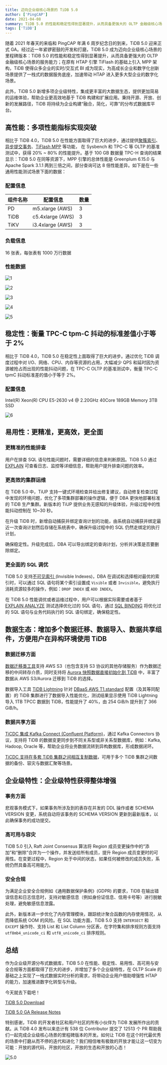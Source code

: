 ```yaml
---
title: 迈向企业级核心场景的 TiDB 5.0
author: ['PingCAP']
date: 2021-04-08
summary: TiDB 5.0 的性能和稳定性得到显著提升，从而具备更强大的 OLTP 金融级核心场景的服务能力；在原有 HTAP 引擎 TiFlash 的基础上引入 MPP 架构，TiDB 使得众多企业的实时/交互式 BI 成为现实。
tags: ['TiDB']
---
```


随着 2021 年春天的来临和 PingCAP 年满 6 周岁纪念日的到来，TiDB 5.0 迎来正式 GA。经过近一年紧锣密鼓的开发和打磨，TiDB 5.0 成为迈向企业级核心场景的里程碑版本：TiDB 5.0 的性能和稳定性得到显著提升，从而具备更强大的 OLTP 金融级核心场景的服务能力；在原有 HTAP 引擎 TiFlash 的基础上引入 MPP 架构，TiDB 使得众多企业的实时/交互式 BI 成为现实，为高成长企业和数字化创新场景提供了一栈式的数据服务底座，加速带动 HTAP 进入更多大型企业的数字化场景。

此外，TiDB 5.0 新增多项企业级特性，集成更丰富的大数据生态，提供更加简易的运维体验，帮助企业更高效地基于 TiDB 构建和扩展应用。秉持开源、开放、创新的发展路径，TiDB 将持续为企业构建“融合，简化，可靠”的分布式数据库平台。

## 高性能：多项性能指标实现突破

相比于 TiDB 4.0，TiDB 5.0 在性能方面取得了巨大的进步，通过提供[聚簇索引](https://docs.pingcap.com/zh/tidb/v5.0/clustered-indexes)、[异步提交事务](https://docs.pingcap.com/zh/tidb/v5.0/system-variables#tidb_enable_async_commit-%E4%BB%8E-v50-%E7%89%88%E6%9C%AC%E5%BC%80%E5%A7%8B%E5%BC%95%E5%85%A5)、[TiFlash MPP](https://docs.pingcap.com/zh/tidb/v5.0/use-tiflash#%E4%BD%BF%E7%94%A8-mpp-%E6%A8%A1%E5%BC%8F) 等功能， 在 Sysbench 和 TPC-C 等 OLTP 的基准测试中，获得 20% ~ 80% 的性能提升。基于 100 GB 数据量 TPC-H 查询的结果显示：TiDB 5.0 在同等资源下，MPP 引擎的总体性能是 Greenplum 6.15.0 与 Apache Spark 3.1.1 两到三倍之间，部分查询可达 8 倍性能差异。如下是在一些通用性能测试场景下面的数据：

### 配置信息


|  组件名称 |  配置信息  | 数量 |
|  ----  | ----  | ----  |
|  PD | m5.xlarge (AWS) | 3  |
|  TiDB  | c5.4xlarge (AWS)  | 3  |
|  TiKV | i3.4xlarge (AWS)  | 3 |

### 负载信息

16 张表，每张表有 1000 万行数据

### 性能数据

![1](media/tidb-5.0-ga-is-now/1.png)

![2](media/tidb-5.0-ga-is-now/2.png)

![3](media/tidb-5.0-ga-is-now/3.png)

![4](media/tidb-5.0-ga-is-now/4.png)

![5](media/tidb-5.0-ga-is-now/5.png)

## 稳定性：衡量 TPC-C tpm-C 抖动的标准差值小于等于 2%

相比于 TiDB 4.0，TiDB 5.0 在稳定性上面取得了巨大的进步。通过优化 TiDB 调度过程中对  I/O、网络、CPU、内存等资源的占用，大幅减少 QPS 和延时因为资源被抢占而出现的性能抖动问题，在 TPC-C OLTP 的基准测试中，衡量 TPC-C tpmC 抖动标准差的值小于等于 2%。

### 配置信息

Intel(R) Xeon(R) CPU E5-2630 v4 @ 2.20GHz  40Core 189GB Memory  3TB SSD

![6](media/tidb-5.0-ga-is-now/6.png)

## 易用性：更精准，更高效，更全面

### 更精准的性能排查

用户在排查 SQL 语句性能问题时，需要详细的信息来判断原因。TiDB 5.0 通过 [EXPLAIN](https://docs.pingcap.com/zh/tidb/v5.0/sql-statement-explain#explain) 可查看日志、监控等详细信息，帮助用户提升排查问题的效率。

### 更高效的集群运维

在 TiDB 5.0 中，TiUP 支持一键式环境检查并给出修复建议，自动修复检查过程中发现的环境问题，优化了多项集群部署的操作逻辑，便于 DBA 更快地部署标准的 TiDB 生产集群。新版本的 TiUP 提供业务无感知的升级体验，升级过程中的性能抖动控制在 10~30 秒。

在升级 TiDB 时，新增自动捕获并绑定查询计划的功能，由系统自动捕获并绑定最近一次查询计划然后存储在系统表中，确保升级过程中的 SQL 仍然走绑定的执行计划，

确保稳定性。升级完成后，DBA 可以导出绑定的查询计划，分析并决策是否要删除绑定。

### 更全面的 SQL 调优

TiDB 5.0 支持[不可见索引 ](https://docs.pingcap.com/zh/tidb/v5.0/sql-statement-create-index#%E4%B8%8D%E5%8F%AF%E8%A7%81%E7%B4%A2%E5%BC%95)(Invisible Indexes)，DBA 在调试和选择相对最优的索引时，可以通过 SQL 语句将某个索引设置成 `Visible` 或者 `Invisible`，避免执行消耗资源较多的操作，例如：`DROP INDEX` 或 `ADD INDEX`。

在 TiDB 5.0 性能调优或者运维过程中，用户可以根据实际需要或者基于 [EXPLAIN ANALYZE](https://docs.pingcap.com/zh/tidb/v5.0/sql-statement-explain-analyze#explain-analyze) 测试选择优化过的 SQL 语句，通过 [SQL BINDING](https://docs.pingcap.com/zh/tidb/v5.0/sql-plan-management) 将优化过的 SQL 语句与业务代码执行的 SQL 语句绑定，确保稳定性。

## 数据生态：增加多个数据迁移、数据导入、数据共享组件，方便用户在异构环境使用 TiDB

### 数据迁移方面

[数据迁移类工具](https://docs.pingcap.com/zh/tidb/v5.0/dumpling-overview#%E5%AF%BC%E5%87%BA%E5%88%B0-amazon-s3-%E4%BA%91%E7%9B%98)支持 AWS S3（也包含支持 S3 协议的其他存储服务）作为数据迁移的中间转存介质，同时支持将 [Aurora 快照数据直接初始化到 TiDB](https://docs.pingcap.com/zh/tidb/v5.0/migrate-from-aurora-using-lightning) 中，丰富了数据从 AWS S3/Aurora 迁移到 TiDB 的选择。

数据导入工具 [TiDB Lightning](https://docs.pingcap.com/zh/tidb/v5.0/tidb-lightning-overview) 针对 [DBaaS  AWS T1.standard](https://en.pingcap.com/products/tidbcloud/)  配置（及其等同配置）的 TiDB 集群进行了数据导入性能优化，测试结果显示使用 TiDB Lightning 导入 1TB TPCC  数据到 TiDB，性能提升了 40%，由 254 GiB/h 提升到了 366 GiB/h。

### 数据共享方面

[TiCDC 集成 Kafka Connect (Confluent Platform)](https://docs.pingcap.com/zh/tidb/v5.0/integrate-confluent-using-ticdc#tidb-集成-confluent-platform-快速上手指南)，通过 Kafka Connectors 协议，支持将 TiDB 的数据变更同步到不同关系型或非关系型数据库，例如：Kafka, Hadoop, Oracle 等，帮助企业将业务数据流转到异构数据库，形成数据闭环。

[TiCDC 支持在多套 TiDB 集群之间相互复制数据](https://docs.pingcap.com/zh/tidb/v5.0/manage-ticdc#%E7%8E%AF%E5%BD%A2%E5%90%8C%E6%AD%A5)，可用于多个 TiDB 集群之间数据的备份、容灾与数据汇聚等场景。

## 企业级特性：企业级特性获得整体增强

### 事务方面

悲观事务模式下，如果事务所涉及到的表存在并发的 DDL 操作或者 SCHEMA VERSION 变更，系统自动将该事务的 SCHEMA VERSION 更新到最新版本，以此确保事务的成功提交。

### 高可用与容灾

TiDB 5.0 引入 Raft Joint Consensus 算法将 Region 成员变更操作中的“添加”和“删除”合并为一个操作，并发送给所有成员，提升 Region 成员变更时的可用性。在变更过程中，Region 处于中间的状态，如果任何被修改的成员失败，系统仍然具备高可用能力。

### 安全合规

为满足企业安全合规例如《通用数据保护条例》(GDPR) 的要求，TiDB 在输出错误信息和日志信息时，支持对敏感信息（例如身份证信息、信用卡号等）进行脱敏处理，避免敏感信息泄露。

此外，新版本进一步优化了内存管理模块，跟踪统计聚合函数的内存使用情况，从而降低系统 OOM 的风险。在 SQL 功能方面，TiDB 5.0 支持 `INTERSECT` 和 `EXCEPT` 操作符、支持 List 和  List Column 分区表，在字符集和排序规则方面支持 `utf8mb4_unicode_ci` 和 `utf8_unicode_ci` 排序规则。

## 总结

作为企业级开源分布式数据库，TiDB 5.0 在性能、稳定性、易用性、高可用与安全合规等方面都取得了巨大的进步，并增加了多个企业级特性，在 OLTP Scale 的基础之上实现了一栈式数据实时分析的需求，将带动企业用户借助增强性 HTAP 的能力，加速推进数字化转型与升级。

今天就去下载吧！ 

[TiDB 5.0 Download](https://pingcap.com/download-cn/)

[TiDB 5.0 GA Release Notes](https://docs.pingcap.com/zh/tidb/v5.0/release-5.0.0)

特别感谢，TiDB 的开发者社区和用户社区的所有小伙伴为 TiDB 发展所作出的贡献。从 TiDB 4.0 发布以来总计有 538 位 Contributor 提交了 12513 个 PR 帮助我们一起完成企业级核心场景的里程碑版本的开发。如何让 TiDB 在这个时代最优秀的场景中打磨从而不停的迭代和进化？我们相信唯有极致的开放才能让这一切变为可能：开放的源代码，开放的社区，开放的生态和开放的心态！

![5.0](media/tidb-5.0-ga-is-now/5.0.jpg)